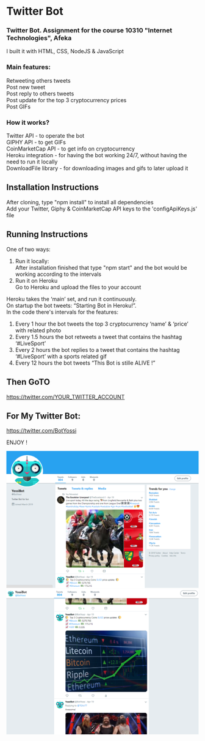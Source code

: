 # Twitter Bot

### Twitter Bot. Assignment for the course 10310 "Internet Technologies", Afeka
I built it with HTML, CSS, NodeJS & JavaScript

### Main features:
Retweeting others tweets  
Post new tweet  
Post reply to others tweets  
Post update for the top 3 cryptocurrency prices  
Post GIFs  

### How it works?
Twitter API - to operate the bot  
GIPHY API - to get GIFs  
CoinMarketCap API - to get info on cryptocurrency  
Heroku integration - for having the bot working 24/7, without having the need to run it locally  
DownloadFile library - for downloading images and gifs to later upload it

## Installation Instructions
After cloning, type "npm install" to install all dependencies  
Add your Twitter, Giphy & CoinMarketCap API keys to the 'configApiKeys.js' file
## Running Instructions
One of two ways:  
1. Run it locally:  
  After installation finished that type "npm start" and the bot would be working according to the intervals  
2. Run it on Heroku  
  Go to Heroku and upload the files to your account  
    
Heroku takes the ‘main’ set, and run it continuously.  
On startup the bot tweets: “Starting Bot in Heroku!”.  
In the code there's intervals for the features:  
  1. Every 1 hour the bot tweets the top 3 cryptocurrency ‘name’ & ‘price’ with related photo  
  2. Every 1.5 hours the bot retweets a tweet that contains the hashtag ‘#LiveSport’  
  3. Every 2 hours the bot replies to a tweet that contains the hashtag ‘#LiveSport’ with a sports related gif  
  4. Every 12 hours the bot tweets “This Bot is stille ALIVE !”  

## Then GoTO
https://twitter.com/YOUR_TWITTER_ACCOUNT

## For My Twitter Bot:
https://twitter.com/BotYossi

ENJOY !

![Waiting](https://raw.githubusercontent.com/YossiSaadi/twitterbot/master/twitter1.png)  
![Waiting](https://raw.githubusercontent.com/YossiSaadi/twitterbot/master/twitter2.png)
